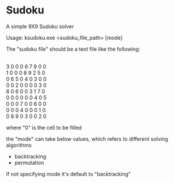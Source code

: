Sudoku
======

A simple 9X9 Sudoku solver


Usage: ksudoku.exe \<sudoku_file_path\> [mode]

The "sudoku file" should be a text file like the following:

<br>3 0 0 0 6 7 9 0 0
<br>1 0 0 0 8 9 2 5 0
<br>0 6 5 0 4 0 3 0 0
<br>0 0 2 0 0 0 0 3 0
<br>8 0 6 0 0 3 1 7 0
<br>0 0 0 0 0 0 4 0 5
<br>0 0 0 7 0 0 6 0 0
<br>0 0 0 4 0 0 0 1 0
<br>0 8 9 0 3 0 0 2 0

where "0" is the cell to be filled

the "mode" can take below values, which refers to different solving algorithms
* backtracking
* permutation
 
If not specifying mode it's default to "backtracking"

